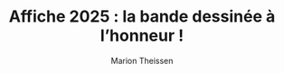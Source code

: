 ---
layout: post
title: "Affiche 2025 : la bande dessinée à l’honneur !"
link: https://www.rolandgarros.com/fr-fr/article/affiche-officielle-2025-marc-antoine-mathieu-bande-dessinee-tennis
author: "Marion Theissen"
published_date: "19/12/2024"
description: "Tradition oblige, l’affiche de Roland-Garros a été confiée à un artiste contemporain. Pour cette édition 2025, c’est Marc-Antoine Mathieu, graphiste, illustrateur et auteur de bandes dessinées qui est à l’origine d’une création originale réalisée dans le but de transposer l’âme de Roland-Garros."
language: "fr"
categories: "Liens"
tags: "design graphisme"
og-tags: "design graphisme"
permalink: /:categories/:year/:month/:day/:title/
---